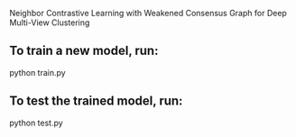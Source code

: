 Neighbor Contrastive Learning with Weakened Consensus Graph for Deep Multi-View Clustering
## To train a new model, run:
python train.py
## To test the trained model, run:
python test.py
